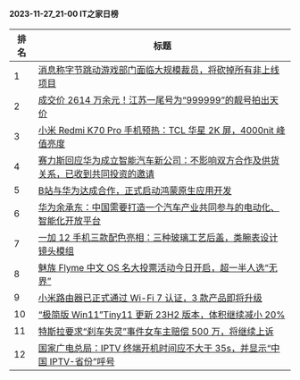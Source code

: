 #### 2023-11-27_21-00  IT之家日榜

| 排名 | 标题|
| --- | ---|
| 1 | [消息称字节跳动游戏部门面临大规模裁员，将砍掉所有非上线项目](https://www.ithome.com/0/735/164.htm) |
| 2 | [成交价 2614 万余元！江苏一尾号为“999999”的靓号拍出天价](https://www.ithome.com/0/735/155.htm) |
| 3 | [小米 Redmi K70 Pro 手机预热：TCL 华星 2K 屏，4000nit 峰值亮度](https://www.ithome.com/0/735/216.htm) |
| 4 | [赛力斯回应华为成立智能汽车新公司：不影响双方合作及供货关系，已收到共同投资的邀请](https://www.ithome.com/0/735/165.htm) |
| 5 | [B站与华为达成合作，正式启动鸿蒙原生应用开发](https://www.ithome.com/0/735/244.htm) |
| 6 | [华为余承东：中国需要打造一个汽车产业共同参与的电动化、智能化开放平台](https://www.ithome.com/0/735/154.htm) |
| 7 | [一加 12 手机三款配色亮相：三种玻璃工艺后盖，类腕表设计镜头模组](https://www.ithome.com/0/735/235.htm) |
| 8 | [魅族 Flyme 中文 OS 名大投票活动今日开启，超一半人选“无界”](https://www.ithome.com/0/735/254.htm) |
| 9 | [小米路由器已正式通过 Wi-Fi 7 认证，3 款产品即将升级](https://www.ithome.com/0/735/263.htm) |
| 10 | [“极简版 Win11”Tiny11 更新 23H2 版本，体积继续减小 20%](https://www.ithome.com/0/735/171.htm) |
| 11 | [特斯拉要求“刹车失灵”事件女车主赔偿 500 万，将继续上诉](https://www.ithome.com/0/735/258.htm) |
| 12 | [国家广电总局：IPTV 终端开机时间应不大于 35s，并显示“中国 IPTV-省份”呼号](https://www.ithome.com/0/735/253.htm) |
